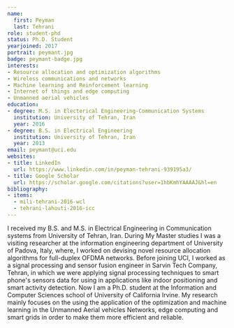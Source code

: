 ```yaml
---
name:
  first: Peyman
  last: Tehrani
role: student-phd
status: Ph.D. Student
yearjoined: 2017
portrait: peymant.jpg
badge: peymant-badge.jpg
interests:
- Resource allocation and optimization algorithms
- Wireless communications and networks
- Machine learning and Reinforcement learning
- Internet of things and edge computing
- Unmanned aerial vehicles
education:
- degree: M.S. in Electerical Engineering-Communication Systems
  institution: University of Tehran, Iran
  year: 2016
- degree: B.S. in Electrical Engineering
  institution: University of Tehran, Iran
  year: 2013
email: peymant@uci.edu
websites:
- title: LinkedIn
  url: https://www.linkedin.com/in/peyman-tehrani-939195a3/
- title: Google Scholar
  url: https://scholar.google.com/citations?user=1hbKmhYAAAAJ&hl=en
bibliography:
- items:
  - mili-tehrani-2016-wcl
  - tehrani-lahouti-2016-icc
---
```


I received my B.S. and M.S. in Electrical Engineering in Communication systems from University of Tehran, Iran. During My Master studies I was a visiting researcher at the information engineering department of University of Padova, Italy, where, I worked on devising novel resource allocation algorithms for full-duplex OFDMA networks. Before joining UCI, I worked as a signal processing and sensor fusion engineer in Sarvin Tech Company, Tehran, in which we were applying signal processing techniques to smart phone's sensors data for using in applications like indoor positioning and smart activity detection. Now I am a Ph.D. student at the Information and Computer Sciences school of University of California Irvine. My research mainly focuses on the using the application of the optimization and machine learning in the Unmanned Aerial vehicles Networks, edge computing and smart grids in order to make them more efficient and reliable.
